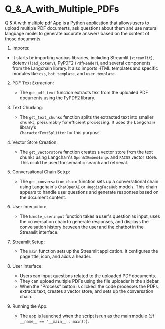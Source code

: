 # Q_&_A_with_Multiple_PDFs
Q & A with multiple pdf App is a Python application that allows users to upload multiple PDF documents, ask questions about them and use natural language model to generate accurate answers based on the content of those documents.

 1. Imports:
   - It starts by importing various libraries, including Streamlit (`streamlit`), dotenv (`load_dotenv`), PyPDF2 (`PdfReader`), and several components from the Langchain         library. It also imports HTML templates and specific modules like `css`, `bot_template`, and `user_template`.

2. PDF Text Extraction:
   - The `get_pdf_text` function extracts text from the uploaded PDF documents using the PyPDF2 library.

3. Text Chunking:
   - The `get_text_chunks` function splits the extracted text into smaller chunks, presumably for efficient processing. It uses the Langchain library's                
     `CharacterTextSplitter` for this purpose.

4. Vector Store Creation:
   - The `get_vectorstore` function creates a vector store from the text chunks using Langchain's `OpenAIEmbeddings` and `FAISS` vector store. This could be used for 
     semantic search and retrieval.

5. Conversational Chain Setup:
   - The `get_conversation_chain` function sets up a conversational chain using Langchain's `ChatOpenAI` or `HuggingFaceHub` models. This chain appears to handle user 
     questions and generate responses based on the document content.

6. User Interaction:
   - The `handle_userinput` function takes a user's question as input, uses the conversation chain to generate responses, and displays the conversation history between the 
     user and the chatbot in the Streamlit interface.

7. Streamlit Setup:
   - The `main` function sets up the Streamlit application. It configures the page title, icon, and adds a header.

8. User Interface:
   - Users can input questions related to the uploaded PDF documents.
   - They can upload multiple PDFs using the file uploader in the sidebar.
   - When the "Process" button is clicked, the code processes the PDFs, extracts text, creates a vector store, and sets up the conversation chain.

9. Running the App:
   - The app is launched when the script is run as the main module (`if __name__ == '__main__': main()`).
